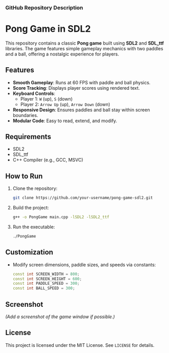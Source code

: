 ### GitHub Repository Description

# Pong Game in SDL2

This repository contains a classic **Pong game** built using **SDL2** and **SDL_ttf** libraries. The game features simple gameplay mechanics with two paddles and a ball, offering a nostalgic experience for players.

## Features
- **Smooth Gameplay**: Runs at 60 FPS with paddle and ball physics.
- **Score Tracking**: Displays player scores using rendered text.
- **Keyboard Controls**:
  - Player 1: `W` (up), `S` (down)
  - Player 2: `Arrow Up` (up), `Arrow Down` (down)
- **Responsive Design**: Ensures paddles and ball stay within screen boundaries.
- **Modular Code**: Easy to read, extend, and modify.

## Requirements
- SDL2
- SDL_ttf
- C++ Compiler (e.g., GCC, MSVC)

## How to Run
1. Clone the repository:
   ```bash
   git clone https://github.com/your-username/pong-game-sdl2.git
   ```
2. Build the project:
   ```bash
   g++ -o PongGame main.cpp -lSDL2 -lSDL2_ttf
   ```
3. Run the executable:
   ```bash
   ./PongGame
   ```

## Customization
- Modify screen dimensions, paddle sizes, and speeds via constants:
  ```cpp
  const int SCREEN_WIDTH = 800;
  const int SCREEN_HEIGHT = 600;
  const int PADDLE_SPEED = 300;
  const int BALL_SPEED = 300;
  ```

## Screenshot
*(Add a screenshot of the game window if possible.)*

## License
This project is licensed under the MIT License. See `LICENSE` for details.
